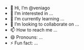 - 👋 Hi, I’m @veniago
- 👀 I’m interested in ...
- 🌱 I’m currently learning ...
- 💞️ I’m looking to collaborate on ...
- 📫 How to reach me ...
- 😄 Pronouns: ...
- ⚡ Fun fact: ...

<!---
veniago/veniago is a ✨ special ✨ repository because its `README.md` (this file) appears on your GitHub profile.
You can click the Preview link to take a look at your changes.
--->
